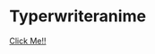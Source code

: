 # Typerwriteranime
<a href="https://heuristic-fermat-13a9b2.netlify.app/" target="_blank">Click Me!!</a>
